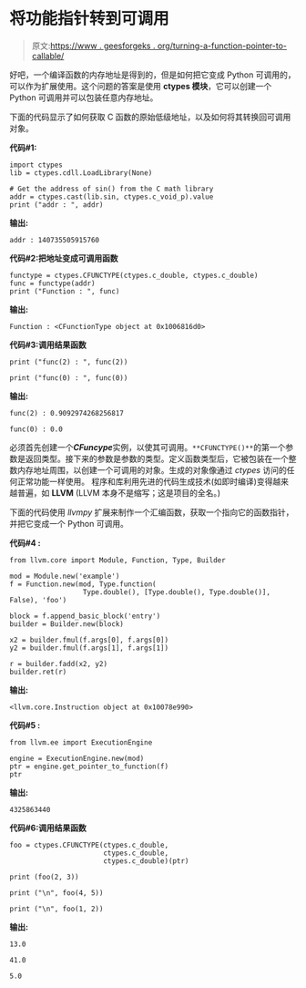# 将功能指针转到可调用

> 原文:[https://www . geesforgeks . org/turning-a-function-pointer-to-callable/](https://www.geeksforgeeks.org/turning-a-function-pointer-to-callable/)

好吧，一个编译函数的内存地址是得到的，但是如何把它变成 Python 可调用的，可以作为扩展使用。这个问题的答案是使用 **ctypes 模块**，它可以创建一个 Python 可调用并可以包装任意内存地址。

下面的代码显示了如何获取 C 函数的原始低级地址，以及如何将其转换回可调用对象。

**代码#1:**

```
import ctypes
lib = ctypes.cdll.LoadLibrary(None)

# Get the address of sin() from the C math library
addr = ctypes.cast(lib.sin, ctypes.c_void_p).value
print ("addr : ", addr)
```

**输出:**

```
addr : 140735505915760

```

**代码#2:把地址变成可调用函数**

```
functype = ctypes.CFUNCTYPE(ctypes.c_double, ctypes.c_double)
func = functype(addr)
print ("Function : ", func)
```

**输出:**

```
Function : <CFunctionType object at 0x1006816d0>

```

**代码#3:调用结果函数**

```
print ("func(2) : ", func(2))

print ("func(0) : ", func(0))
```

**输出:**

```
func(2) : 0.9092974268256817

func(0) : 0.0

```

必须首先创建一个***CFuncype***实例，以使其可调用。`**CFUNCTYPE()**`的第一个参数是返回类型。接下来的参数是参数的类型。定义函数类型后，它被包装在一个整数内存地址周围，以创建一个可调用的对象。生成的对象像通过 *ctypes* 访问的任何正常功能一样使用。
程序和库利用先进的代码生成技术(如即时编译)变得越来越普遍，如 **LLVM** (LLVM 本身不是缩写；这是项目的全名。)

下面的代码使用 *llvmpy* 扩展来制作一个汇编函数，获取一个指向它的函数指针，并把它变成一个 Python 可调用。

**代码#4 :**

```
from llvm.core import Module, Function, Type, Builder

mod = Module.new('example')
f = Function.new(mod, Type.function(
                  Type.double(), [Type.double(), Type.double()], False), 'foo')

block = f.append_basic_block('entry')
builder = Builder.new(block)

x2 = builder.fmul(f.args[0], f.args[0])
y2 = builder.fmul(f.args[1], f.args[1])

r = builder.fadd(x2, y2)
builder.ret(r)
```

**输出:**

```
<llvm.core.Instruction object at 0x10078e990>

```

**代码#5 :**

```
from llvm.ee import ExecutionEngine

engine = ExecutionEngine.new(mod)
ptr = engine.get_pointer_to_function(f)
ptr
```

**输出:**

```
4325863440

```

**代码#6:调用结果函数**

```
foo = ctypes.CFUNCTYPE(ctypes.c_double, 
                       ctypes.c_double, 
                       ctypes.c_double)(ptr)

print (foo(2, 3))

print ("\n", foo(4, 5))

print ("\n", foo(1, 2))
```

**输出:**

```
13.0

41.0

5.0

```